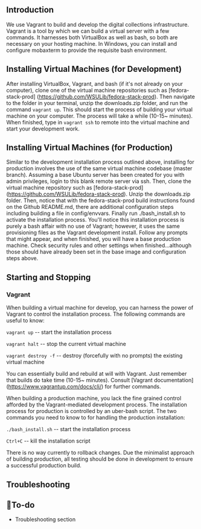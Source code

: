 ## Introduction
We use Vagrant to build and develop the digital collections infrastructure. Vagrant is a tool by which we can build a virtual server with a few commands. It harnesses both VirtualBox as well as bash, so both are necessary on your hosting machine. In Windows, you can install and configure mobaxterm to provide the requisite bash environment.

## Installing Virtual Machines (for Development)
After installing VirtualBox, Vagrant, and bash (if it's not already on your computer), clone one of the virtual machine repositories such as [fedora-stack-prod] (https://github.com/WSULib/fedora-stack-prod). Then navigate to the folder in your terminal, unzip the downloads.zip folder, and run the command ```vagrant up```. This should start the process of building your virtual machine on your computer. The process will take a while (10-15~ minutes). When finished, type in ```vagrant ssh``` to remote into the virtual machine and start your development work.

## Installing Virtual Machines (for Production)
Similar to the development installation process outlined above, installing for production involves the use of the same virtual machine codebase (master branch). Assuming a base Ubuntu server has been created for you with admin privileges, login to this blank remote server via ssh. Then, clone the virtual machine repository such as [fedora-stack-prod] (https://github.com/WSULib/fedora-stack-prod). Unzip the downloads.zip folder. Then, notice that with the fedora-stack-prod build instructions found on the Github README.md, there are additional configuration steps including building a file in config/envvars. Finally run ./bash_install.sh to activate the installation process. You'll notice this installation process is purely a bash affair with no use of Vagrant; however, it uses the same provisioning files as the Vagrant development install. Follow any prompts that might appear, and when finished, you will have a base production machine. Check security rules and other settings when finished...although those should have already been set in the base image and configuration steps above.


## Starting and Stopping
### Vagrant
When building a virtual machine for develop, you can harness the power of Vagrant to control the installation process.  The following commands are useful to know:

```vagrant up``` -- start the installation process

```vagrant halt``` -- stop the current virtual machine

```vagrant destroy -f``` -- destroy (forcefully with no prompts) the existing virtual machine

You can essentially build and rebuild at will with Vagrant. Just remember that builds do take time (10-15~ minutes). Consult [Vagrant documentation] (https://www.vagrantup.com/docs/cli/) for further commands.

When building a production machine, you lack the fine grained control afforded by the Vagrant-mediated development process. The installation process for production is controlled by an uber-bash script. The two commands you need to know to for handling the production installation:

```./bash_install.sh``` -- start the installation process

```Ctrl+C``` -- kill the installation script

There is no way currently to rollback changes. Due the minimalist approach of building production, all testing should be done in development to ensure a successful production build.

## Troubleshooting

## :tomato:To-do
* Troubleshooting section
